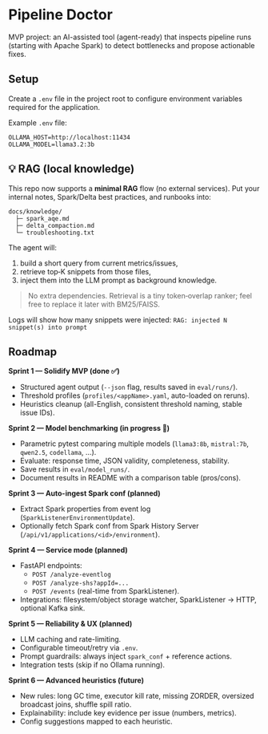 # Pipeline Doctor

MVP project: an AI-assisted tool (agent-ready) that inspects pipeline runs
(starting with Apache Spark) to detect bottlenecks and propose actionable fixes.

## Setup

Create a `.env` file in the project root to configure environment variables required for the application.

Example `.env` file:
```
OLLAMA_HOST=http://localhost:11434
OLLAMA_MODEL=llama3.2:3b
```

## 💡 RAG (local knowledge)

This repo now supports a **minimal RAG** flow (no external services). Put your internal notes,
Spark/Delta best practices, and runbooks into:

```
docs/knowledge/
  ├─ spark_aqe.md
  ├─ delta_compaction.md
  └─ troubleshooting.txt
```

The agent will:
1) build a short query from current metrics/issues,
2) retrieve top‑K snippets from those files,
3) inject them into the LLM prompt as background knowledge.

> No extra dependencies. Retrieval is a tiny token‑overlap ranker; feel free to replace it later with BM25/FAISS.

Logs will show how many snippets were injected: `RAG: injected N snippet(s) into prompt`

## Roadmap

**Sprint 1 — Solidify MVP (done ✅)**  
- Structured agent output (`--json` flag, results saved in `eval/runs/`).  
- Threshold profiles (`profiles/<appName>.yaml`, auto-loaded on reruns).  
- Heuristics cleanup (all-English, consistent threshold naming, stable issue IDs).  

**Sprint 2 — Model benchmarking (in progress 🚀)**  
- Parametric pytest comparing multiple models (`llama3:8b`, `mistral:7b`, `qwen2.5`, `codellama`, …).  
- Evaluate: response time, JSON validity, completeness, stability.  
- Save results in `eval/model_runs/`.  
- Document results in README with a comparison table (pros/cons).  

**Sprint 3 — Auto-ingest Spark conf (planned)**  
- Extract Spark properties from event log (`SparkListenerEnvironmentUpdate`).  
- Optionally fetch Spark conf from Spark History Server (`/api/v1/applications/<id>/environment`).  

**Sprint 4 — Service mode (planned)**  
- FastAPI endpoints:  
  - `POST /analyze-eventlog`  
  - `POST /analyze-shs?appId=...`  
  - `POST /events` (real-time from SparkListener).  
- Integrations: filesystem/object storage watcher, SparkListener → HTTP, optional Kafka sink.  

**Sprint 5 — Reliability & UX (planned)**  
- LLM caching and rate-limiting.  
- Configurable timeout/retry via `.env`.  
- Prompt guardrails: always inject `spark_conf` + reference actions.  
- Integration tests (skip if no Ollama running).  

**Sprint 6 — Advanced heuristics (future)**  
- New rules: long GC time, executor kill rate, missing ZORDER, oversized broadcast joins, shuffle spill ratio.  
- Explainability: include key evidence per issue (numbers, metrics).  
- Config suggestions mapped to each heuristic. 